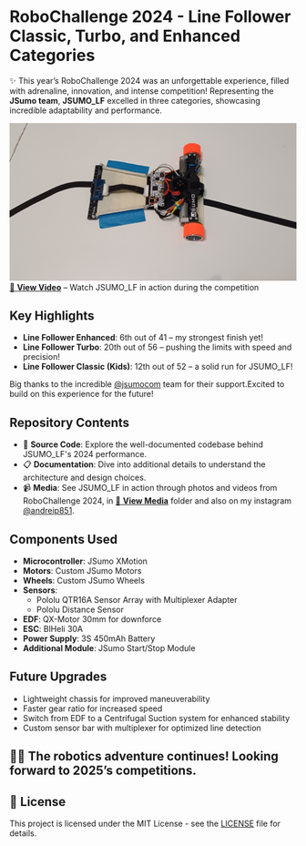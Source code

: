 # RoboChallenge 2024 - Line Follower Classic, Turbo, and Enhanced Categories

✨ This year’s RoboChallenge 2024 was an unforgettable experience, filled with adrenaline, innovation, and intense competition! Representing the **JSumo team**, **JSUMO_LF** excelled in three categories, showcasing incredible adaptability and performance.

![JSUMO_LF robot](images/img2.jpg)
[🎥 **View Video**](images/) – Watch JSUMO_LF in action during the competition

## Key Highlights
- **Line Follower Enhanced**: 6th out of 41 – my strongest finish yet!
- **Line Follower Turbo**: 20th out of 56 – pushing the limits with speed and precision!
- **Line Follower Classic (Kids)**: 12th out of 52 – a solid run for JSUMO_LF!

Big thanks to the incredible [@jsumocom](https://www.instagram.com/jsumocom/) team for their support.Excited to build on this experience for the future!

## Repository Contents
- 🤖 **Source Code**: Explore the well-documented codebase behind JSUMO_LF's 2024 performance.
- 📋 **Documentation**: Dive into additional details to understand the architecture and design choices.
- 📹 **Media**: See JSUMO_LF in action through photos and videos from RoboChallenge 2024, in [🎥 **View Media**](images/) folder and also on my instagram [@andreip851](https://www.instagram.com/andreip851/).

## Components Used
- **Microcontroller**: JSumo XMotion
- **Motors**: Custom JSumo Motors
- **Wheels**: Custom JSumo Wheels
- **Sensors**:
  - Pololu QTR16A Sensor Array with Multiplexer Adapter
  - Pololu Distance Sensor
- **EDF**: QX-Motor 30mm for downforce
- **ESC**: BlHeli 30A
- **Power Supply**: 3S 450mAh Battery
- **Additional Module**: JSumo Start/Stop Module

## Future Upgrades
- Lightweight chassis for improved maneuverability
- Faster gear ratio for increased speed
- Switch from EDF to a Centrifugal Suction system for enhanced stability
- Custom sensor bar with multiplexer for optimized line detection

## 🚗🌟 **The robotics adventure continues! Looking forward to 2025’s competitions.**

## 📜 License
This project is licensed under the MIT License - see the [LICENSE](https://github.com/andreipopescufilimon/line-follower-2024/blob/main/LICENSE) file for details.